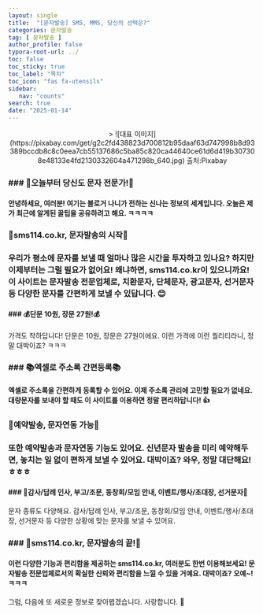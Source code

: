 ```yaml
---
layout: single
title:  "[문자발송] SMS, MMS, 당신의 선택은?"
categories: 문자발송
tag: [ 문자발송 ]
author_profile: false
typora-root-url: ../
toc: false
toc_sticky: true
toc_label: "목차"
toc_icon: "fas fa-utensils"
sidebar:
   nav: "counts"
search: true
date: "2025-01-14"
---
```


<div style="text-align: center;">
    > ![대표 이미지](https://pixabay.com/get/g2c2fd438823d700812b95daaf63d747998b8d93389bccdb8c8c0eea7cb55137686c5ba85c820ca44640ce61d6d419b307308e48133e4fd2130332604a471298b_640.jpg) 출처:Pixabay
</div>

### ### 🎉오늘부터 당신도 문자 전문가!🎉

#### 안녕하세요, 여러분! 여기는 블로거 나니가 전하는 신나는 정보의 세계입니다. 오늘은 제가 최근에 알게된 꿀팁을 공유하려고 해요. ㅋㅋㅋㅋ

### 📱sms114.co.kr, 문자발송의 시작📱

### 우리가 평소에 문자를 보낼 때 얼마나 많은 시간을 투자하고 있나요? 하지만 이제부터는 그럴 필요가 없어요! 왜냐하면, sms114.co.kr이 있으니까요! 이 사이트는 문자발송 전문업체로, 치환문자, 단체문자, 광고문자, 선거문자 등 다양한 문자를 간편하게 보낼 수 있답니다. 😊

#### ### 💰단문 10원, 장문 27원!💰

가격도 착하답니다! 단문은 10원, 장문은 27원이에요. 이런 가격에 이런 퀄리티라니, 정말 대박이죠? ㅋㅋㅋ

### ### 📚엑셀로 주소록 간편등록📚

#### 엑셀로 주소록을 간편하게 등록할 수 있어요. 이제 주소록 관리에 고민할 필요가 없네요. 대량문자를 보내야 할 때도 이 사이트를 이용하면 정말 편리하답니다! 👍

### 📝예약발송, 문자연동 가능📝

### 또한 예약발송과 문자연동 기능도 있어요. 신년문자 발송을 미리 예약해두면, 놓치는 일 없이 편하게 보낼 수 있어요. 대박이죠? 와우, 정말 대단해요! ㅎㅎㅎ

#### ### 💌감사/답례 인사, 부고/조문, 동창회/모임 안내, 이벤트/행사/초대장, 선거문자💌

문자 종류도 다양해요. 감사/답례 인사, 부고/조문, 동창회/모임 안내, 이벤트/행사/초대장, 선거문자 등 다양한 상황에 맞는 문자를 보낼 수 있어요. 

### ### 🎁sms114.co.kr, 문자발송의 끝!🎁

#### 이런 다양한 기능과 편리함을 제공하는 sms114.co.kr, 여러분도 한번 이용해보세요! 문자발송 전문업체로서의 확실한 신뢰와 편리함을 느낄 수 있을 거예요. 대박이죠? 오예~! ㅋㅋㅋ

그럼, 다음에 또 새로운 정보로 찾아뵙겠습니다. 사랑합니다. 💖
